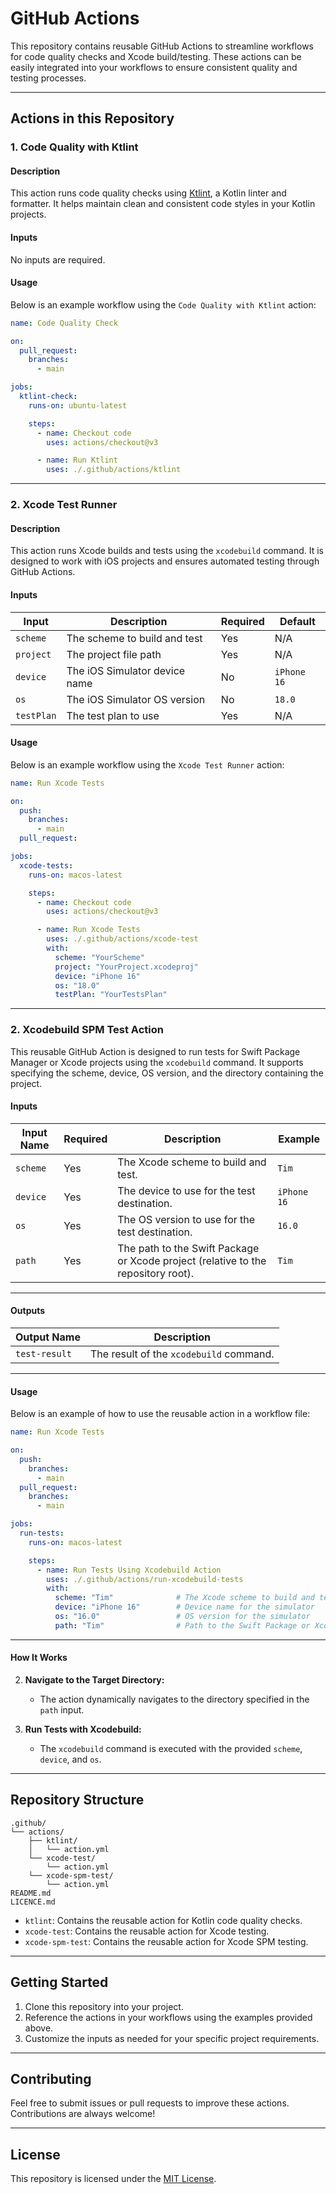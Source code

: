 # GitHub Actions

This repository contains reusable GitHub Actions to streamline workflows for code quality checks and Xcode build/testing. These actions can be easily integrated into your workflows to ensure consistent quality and testing processes.

---

## Actions in this Repository

### 1. **Code Quality with Ktlint**

#### Description
This action runs code quality checks using [Ktlint](https://github.com/pinterest/ktlint), a Kotlin linter and formatter. It helps maintain clean and consistent code styles in your Kotlin projects.

#### Inputs
No inputs are required.

#### Usage
Below is an example workflow using the `Code Quality with Ktlint` action:

```yaml
name: Code Quality Check

on:
  pull_request:
    branches:
      - main

jobs:
  ktlint-check:
    runs-on: ubuntu-latest

    steps:
      - name: Checkout code
        uses: actions/checkout@v3

      - name: Run Ktlint
        uses: ./.github/actions/ktlint
```

---

### 2. **Xcode Test Runner**

#### Description
This action runs Xcode builds and tests using the `xcodebuild` command. It is designed to work with iOS projects and ensures automated testing through GitHub Actions.

#### Inputs
| Input       | Description                        | Required | Default      |
|-------------|------------------------------------|----------|--------------|
| `scheme`    | The scheme to build and test       | Yes      | N/A          |
| `project`   | The project file path             | Yes      | N/A          |
| `device`    | The iOS Simulator device name     | No       | `iPhone 16`  |
| `os`        | The iOS Simulator OS version      | No       | `18.0`       |
| `testPlan`  | The test plan to use              | Yes      | N/A          |

#### Usage
Below is an example workflow using the `Xcode Test Runner` action:

```yaml
name: Run Xcode Tests

on:
  push:
    branches:
      - main
  pull_request:

jobs:
  xcode-tests:
    runs-on: macos-latest

    steps:
      - name: Checkout code
        uses: actions/checkout@v3

      - name: Run Xcode Tests
        uses: ./.github/actions/xcode-test
        with:
          scheme: "YourScheme"
          project: "YourProject.xcodeproj"
          device: "iPhone 16"
          os: "18.0"
          testPlan: "YourTestsPlan"
```

---

### 2. **Xcodebuild SPM Test Action**

This reusable GitHub Action is designed to run tests for Swift Package Manager or Xcode projects using the `xcodebuild` command. It supports specifying the scheme, device, OS version, and the directory containing the project.

#### Inputs

| Input Name  | Required | Description                                                                 | Example                      |
|-------------|----------|-----------------------------------------------------------------------------|------------------------------|
| `scheme`    | Yes      | The Xcode scheme to build and test.                                         | `Tim`                        |
| `device`    | Yes      | The device to use for the test destination.                                | `iPhone 16`                  |
| `os`        | Yes      | The OS version to use for the test destination.                            | `16.0`                       |
| `path`      | Yes      | The path to the Swift Package or Xcode project (relative to the repository root). | `Tim`                        |

---

#### Outputs

| Output Name      | Description                                |
|------------------|--------------------------------------------|
| `test-result`    | The result of the `xcodebuild` command.    |

---

#### Usage

Below is an example of how to use the reusable action in a workflow file:

```yaml
name: Run Xcode Tests

on:
  push:
    branches:
      - main
  pull_request:
    branches:
      - main

jobs:
  run-tests:
    runs-on: macos-latest

    steps:
      - name: Run Tests Using Xcodebuild Action
        uses: ./.github/actions/run-xcodebuild-tests
        with:
          scheme: "Tim"              # The Xcode scheme to build and test
          device: "iPhone 16"        # Device name for the simulator
          os: "16.0"                 # OS version for the simulator
          path: "Tim"                # Path to the Swift Package or Xcode project
```

---

#### How It Works

2. **Navigate to the Target Directory:**
   - The action dynamically navigates to the directory specified in the `path` input.

3. **Run Tests with Xcodebuild:**
   - The `xcodebuild` command is executed with the provided `scheme`, `device`, and `os`.

---

## Repository Structure
```
.github/
└── actions/
    ├── ktlint/
    │   └── action.yml
    └── xcode-test/
        └── action.yml
    └── xcode-spm-test/
        └── action.yml
README.md
LICENCE.md
```

- `ktlint`: Contains the reusable action for Kotlin code quality checks.
- `xcode-test`: Contains the reusable action for Xcode testing.
- `xcode-spm-test`: Contains the reusable action for Xcode SPM testing.

---

## Getting Started
1. Clone this repository into your project.
2. Reference the actions in your workflows using the examples provided above.
3. Customize the inputs as needed for your specific project requirements.

---

## Contributing
Feel free to submit issues or pull requests to improve these actions. Contributions are always welcome!

---

## License
This repository is licensed under the [MIT License](LICENSE).
